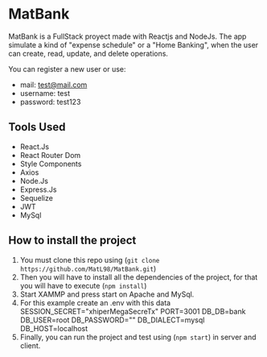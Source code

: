 # MatBank

MatBank is a FullStack proyect made with Reactjs and NodeJs.
The app simulate a kind of "expense schedule" or a "Home Banking", when the user can create, read, update, and delete operations.

You can register a new user or use: 

- mail: test@mail.com
- username: test
- password: test123

## Tools Used

- React.Js
- React Router Dom
- Style Components
- Axios
- Node.Js
- Express.Js
- Sequelize
- JWT
- MySql


## How to install the project

  1. You must clone this repo using (`git clone https://github.com/MatL98/MatBank.git`)
  2. Then you will have to install all the dependencies of the project, for that you will have to execute (`npm install`)
  3. Start XAMMP and press start on Apache and MySql.
  4. For this example create an .env with this data
      SESSION_SECRET="xhiperMegaSecreTx"
      PORT=3001
      DB_DB=bank
      DB_USER=root
      DB_PASSWORD=""
      DB_DIALECT=mysql
      DB_HOST=localhost
  5. Finally, you can run the project and test using  (`npm start`) in server and client.